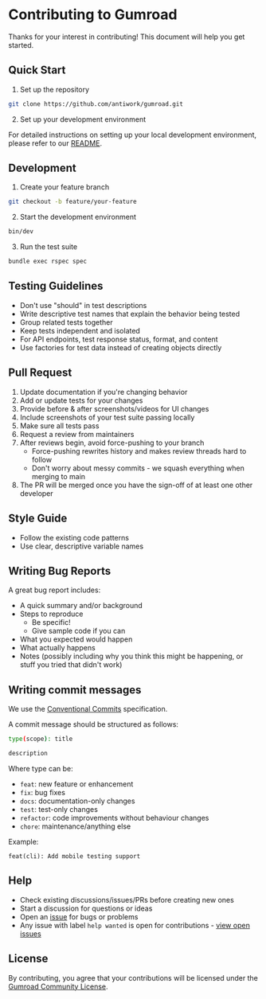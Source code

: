 # Contributing to Gumroad

Thanks for your interest in contributing! This document will help you get started.

## Quick Start

1. Set up the repository

```bash
git clone https://github.com/antiwork/gumroad.git
```

2. Set up your development environment

For detailed instructions on setting up your local development environment, please refer to our [README](README.md).

## Development

1. Create your feature branch

```bash
git checkout -b feature/your-feature
```

2. Start the development environment

```bash
bin/dev
```

3. Run the test suite

```bash
bundle exec rspec spec
```

## Testing Guidelines

- Don't use "should" in test descriptions
- Write descriptive test names that explain the behavior being tested
- Group related tests together
- Keep tests independent and isolated
- For API endpoints, test response status, format, and content
- Use factories for test data instead of creating objects directly

## Pull Request

1. Update documentation if you're changing behavior
2. Add or update tests for your changes
3. Provide before & after screenshots/videos for UI changes
4. Include screenshots of your test suite passing locally
5. Make sure all tests pass
6. Request a review from maintainers
7. After reviews begin, avoid force-pushing to your branch
   - Force-pushing rewrites history and makes review threads hard to follow
   - Don't worry about messy commits - we squash everything when merging to main
8. The PR will be merged once you have the sign-off of at least one other developer

## Style Guide

- Follow the existing code patterns
- Use clear, descriptive variable names

## Writing Bug Reports

A great bug report includes:

- A quick summary and/or background
- Steps to reproduce
  - Be specific!
  - Give sample code if you can
- What you expected would happen
- What actually happens
- Notes (possibly including why you think this might be happening, or stuff you tried that didn't work)

## Writing commit messages

We use the [Conventional Commits](https://www.conventionalcommits.org/en/v1.0.0/) specification.

A commit message should be structured as follows:

```bash
type(scope): title

description
```

Where type can be:

- `feat`: new feature or enhancement
- `fix`: bug fixes
- `docs`: documentation-only changes
- `test`: test-only changes
- `refactor`: code improvements without behaviour changes
- `chore`: maintenance/anything else

Example:

```
feat(cli): Add mobile testing support
```

## Help

- Check existing discussions/issues/PRs before creating new ones
- Start a discussion for questions or ideas
- Open an [issue](https://github.com/antiwork/gumroad/issues) for bugs or problems
- Any issue with label `help wanted` is open for contributions - [view open issues](https://github.com/antiwork/gumroad/issues?q=state%3Aopen%20label%3A%22help%20wanted%22)

## License

By contributing, you agree that your contributions will be licensed under the [Gumroad Community License](LICENSE.md).
